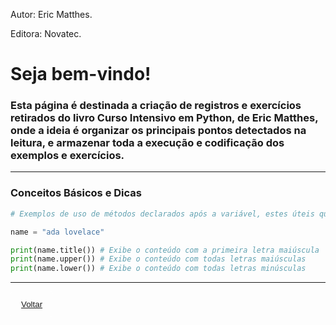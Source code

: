 <style>

.btnVoltar {
    padding: 0.75rem 1rem;
    }
.btnVoltar {
    display: inline-block;
    margin-bottom: 1rem;
    color: rgba(255,255,255,0.7);
    background-color: rgba(255,255,255,0.08);
    border-color: rgba(255,255,255,0.2);
    border-style: solid;
    border-width: 1px;
    border-radius: 0.3rem;
    transition: color 0.2s, background-color 0.2s, border-color 0.2s;
}

</style>

Autor: Eric Matthes.

Editora: Novatec.

# Seja bem-vindo!

### Esta página é destinada a criação de registros e exercícios retirados do livro Curso Intensivo em Python, de Eric Matthes, onde a ideia é organizar os principais pontos detectados na leitura, e armazenar toda a execução e codificação dos exemplos e exercícios.

* * *

### Conceitos Básicos e Dicas

```python
# Exemplos de uso de métodos declarados após a variável, estes úteis quando um título deve ser exibido, ou um dado deve ser colhido todo com letras maiúsculas ou minúsculas.

name = "ada lovelace"

print(name.title()) # Exibe o conteúdo com a primeira letra maiúscula
print(name.upper()) # Exibe o conteúdo com todas letras maiúsculas
print(name.lower()) # Exibe o conteúdo com todas letras minúsculas

```

* * *

<button class="btn btnVoltar"><a href="https://fshreiner.github.io">Voltar</a></button>
